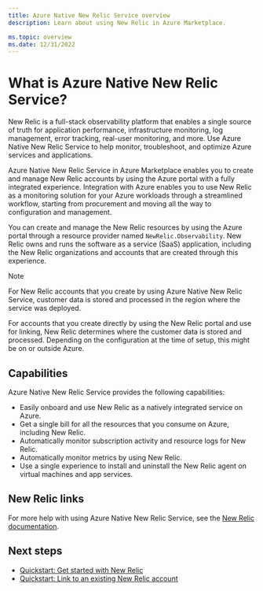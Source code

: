 ```yaml
---
title: Azure Native New Relic Service overview
description: Learn about using New Relic in Azure Marketplace.

ms.topic: overview
ms.date: 12/31/2022
---
```


# What is Azure Native New Relic Service?

New Relic is a full-stack observability platform that enables a single source of truth for application performance, infrastructure monitoring, log management, error tracking, real-user monitoring, and more. Use Azure Native New Relic Service to help monitor, troubleshoot, and optimize Azure services and applications.

Azure Native New Relic Service in Azure Marketplace enables you to create and manage New Relic accounts by using the Azure portal with a fully integrated experience. Integration with Azure enables you to use New Relic as a monitoring solution for your Azure workloads through a streamlined workflow, starting from procurement and moving all the way to configuration and management.

You can create and manage the New Relic resources by using the Azure portal through a resource provider named `NewRelic.Observability`. New Relic owns and runs the software as a service (SaaS) application, including the New Relic organizations and accounts that are created through this experience.

> [!NOTE]
> For New Relic accounts that you create by using Azure Native New Relic Service, customer data is stored and processed in the region where the service was deployed. 
>
> For accounts that you create directly by using the New Relic portal and use for linking, New Relic determines where the customer data is stored and processed. Depending on the configuration at the time of setup, this might be on or outside Azure.
<!-- This needs clarification -->

## Capabilities

Azure Native New Relic Service provides the following capabilities:

- Easily onboard and use New Relic as a natively integrated service on Azure.
- Get a single bill for all the resources that you consume on Azure, including New Relic.
- Automatically monitor subscription activity and resource logs for New Relic.
- Automatically monitor metrics by using New Relic.
- Use a single experience to install and uninstall the New Relic agent on virtual machines and app services.

## New Relic links

For more help with using Azure Native New Relic Service, see the [New Relic documentation](https://docs.newrelic.com/).

## Next steps

- [Quickstart: Get started with New Relic](new-relic-create.md)
- [Quickstart: Link to an existing New Relic account](new-relic-link-to-existing.md)
